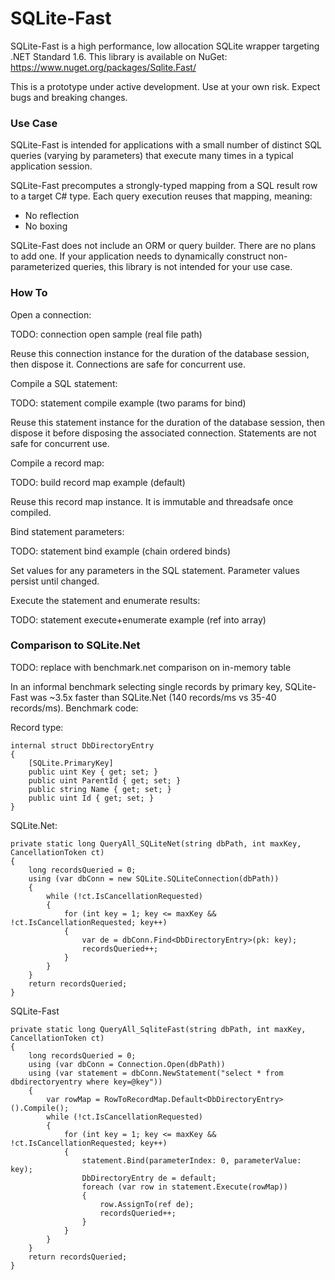 # SQLite-Fast

SQLite-Fast is a high performance, low allocation SQLite wrapper targeting .NET Standard 1.6. This library is available on NuGet: https://www.nuget.org/packages/Sqlite.Fast/

This is a prototype under active development. Use at your own risk. Expect bugs and breaking changes.

### Use Case
 
SQLite-Fast is intended for applications with a small number of distinct SQL queries (varying by parameters) that execute many times in a typical application session.

SQLite-Fast precomputes a strongly-typed mapping from a SQL result row to a target C# type. Each query execution reuses that mapping, meaning:
* No reflection
* No boxing

SQLite-Fast does not include an ORM or query builder. There are no plans to add one. If your application needs to dynamically construct non-parameterized queries, this library is not intended for your use case.

### How To

Open a connection:

TODO: connection open sample (real file path)

Reuse this connection instance for the duration of the database session, then dispose it. Connections are safe for concurrent use.

Compile a SQL statement:

TODO: statement compile example (two params for bind)

Reuse this statement instance for the duration of the database session, then dispose it before disposing the associated connection. Statements are not safe for concurrent use.

Compile a record map:

TODO: build record map example (default)

Reuse this record map instance. It is immutable and threadsafe once compiled.

Bind statement parameters:

TODO: statement bind example (chain ordered binds)

Set values for any parameters in the SQL statement. Parameter values persist until changed.

Execute the statement and enumerate results:

TODO: statement execute+enumerate example (ref into array)

### Comparison to SQLite.Net

TODO: replace with benchmark.net comparison on in-memory table

In an informal benchmark selecting single records by primary key, SQLite-Fast was ~3.5x faster than SQLite.Net (140 records/ms vs 35-40 records/ms). Benchmark code:

Record type:
```
internal struct DbDirectoryEntry
{
    [SQLite.PrimaryKey]
    public uint Key { get; set; }
    public uint ParentId { get; set; }
    public string Name { get; set; }
    public uint Id { get; set; }
}
```

SQLite.Net:
```
private static long QueryAll_SQLiteNet(string dbPath, int maxKey, CancellationToken ct)
{
    long recordsQueried = 0;
    using (var dbConn = new SQLite.SQLiteConnection(dbPath))
    {
        while (!ct.IsCancellationRequested)
        {
            for (int key = 1; key <= maxKey && !ct.IsCancellationRequested; key++)
            {
                var de = dbConn.Find<DbDirectoryEntry>(pk: key);
                recordsQueried++;
            }
        }
    }
    return recordsQueried;
}
```

SQLite-Fast
```
private static long QueryAll_SqliteFast(string dbPath, int maxKey, CancellationToken ct)
{
    long recordsQueried = 0;
    using (var dbConn = Connection.Open(dbPath))
    using (var statement = dbConn.NewStatement("select * from dbdirectoryentry where key=@key"))
    {
        var rowMap = RowToRecordMap.Default<DbDirectoryEntry>().Compile();
        while (!ct.IsCancellationRequested)
        {
            for (int key = 1; key <= maxKey && !ct.IsCancellationRequested; key++)
            {
                statement.Bind(parameterIndex: 0, parameterValue: key);
                DbDirectoryEntry de = default;
                foreach (var row in statement.Execute(rowMap))
                {
                    row.AssignTo(ref de);
                    recordsQueried++;
                }
            }
        }
    }
    return recordsQueried;
}
```
